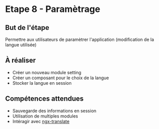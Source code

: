 # Etape 8 - Paramètrage

## But de l'étape

Permettre aux utilisateurs de paramètrer l'application (modification de la langue utilisée)

## À réaliser

* Créer un nouveau module setting
* Créer un composant pour le choix de la langue
* Stocker la langue en session

## Compétences attendues

* Sauvegarde des informations en session
* Utilisation de multiples modules
* Intéragir avec [ngx-translate](https://github.com/ngx-translate/core)
